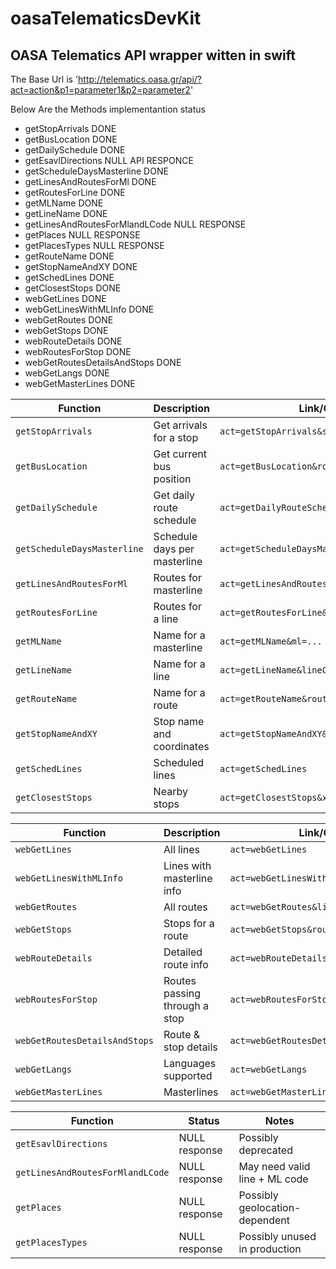 # oasaTelematicsDevKit
## OASA Telematics API wrapper witten in swift

The Base Url is 'http://telematics.oasa.gr/api/?act=action&p1=parameter1&p2=parameter2'

Below Are the Methods implementantion status 

* getStopArrivals DONE
* getBusLocation DONE
* getDailySchedule DONE
* getEsavlDirections NULL API RESPONCE
* getScheduleDaysMasterline DONE
* getLinesAndRoutesForMl DONE
* getRoutesForLine DONE
* getMLName DONE
* getLineName DONE 
* getLinesAndRoutesForMlandLCode NULL RESPONSE
* getPlaces NULL RESPONSE 
* getPlacesTypes NULL RESPONSE 
* getRouteName DONE
* getStopNameAndXY DONE
* getSchedLines DONE
* getClosestStops DONE
* webGetLines DONE
* webGetLinesWithMLInfo DONE
* webGetRoutes DONE
* webGetStops DONE
* webRouteDetails DONE
* webRoutesForStop DONE
* webGetRoutesDetailsAndStops DONE
* webGetLangs DONE
* webGetMasterLines DONE

| Function                       | Description                      | Link/Call Example                                      |
|-------------------------------|----------------------------------|--------------------------------------------------------|
| `getStopArrivals`             | Get arrivals for a stop          | `act=getStopArrivals&stopCode=...`                    |
| `getBusLocation`              | Get current bus position         | `act=getBusLocation&routeCode=...`                    |
| `getDailySchedule`            | Get daily route schedule         | `act=getDailyRouteSchedule&routeCode=...&date=...`    |
| `getScheduleDaysMasterline`   | Schedule days per masterline     | `act=getScheduleDaysMasterline&ml=...`                |
| `getLinesAndRoutesForMl`      | Routes for masterline            | `act=getLinesAndRoutesForMl&ml=...`                   |
| `getRoutesForLine`            | Routes for a line                | `act=getRoutesForLine&lineCode=...`                   |
| `getMLName`                   | Name for a masterline            | `act=getMLName&ml=...`                                |
| `getLineName`                 | Name for a line                  | `act=getLineName&lineCode=...`                        |
| `getRouteName`                | Name for a route                 | `act=getRouteName&routeCode=...`                      |
| `getStopNameAndXY`            | Stop name and coordinates        | `act=getStopNameAndXY&stopCode=...`                   |
| `getSchedLines`               | Scheduled lines                  | `act=getSchedLines`                                   |
| `getClosestStops`             | Nearby stops                     | `act=getClosestStops&x=...&y=...`                     |

| Function                        | Description                      | Link/Call Example                                    |
|--------------------------------|----------------------------------|------------------------------------------------------|
| `webGetLines`                  | All lines                        | `act=webGetLines`                                   |
| `webGetLinesWithMLInfo`        | Lines with masterline info       | `act=webGetLinesWithMLInfo`                         |
| `webGetRoutes`                 | All routes                       | `act=webGetRoutes&lineCode=...`                     |
| `webGetStops`                  | Stops for a route                | `act=webGetStops&routeCode=...`                     |
| `webRouteDetails`              | Detailed route info              | `act=webRouteDetails&routeCode=...`                 |
| `webRoutesForStop`             | Routes passing through a stop    | `act=webRoutesForStop&stopCode=...`                 |
| `webGetRoutesDetailsAndStops`  | Route & stop details             | `act=webGetRoutesDetailsAndStops&lineCode=...`      |
| `webGetLangs`                  | Languages supported              | `act=webGetLangs`                                   |
| `webGetMasterLines`            | Masterlines                      | `act=webGetMasterLines`                             |

| Function                          | Status           | Notes                                |
|----------------------------------|------------------|--------------------------------------|
| `getEsavlDirections`             | NULL response    | Possibly deprecated                  |
| `getLinesAndRoutesForMlandLCode` | NULL response    | May need valid line + ML code        |
| `getPlaces`                      | NULL response    | Possibly geolocation-dependent       |
| `getPlacesTypes`                 | NULL response    | Possibly unused in production        |
